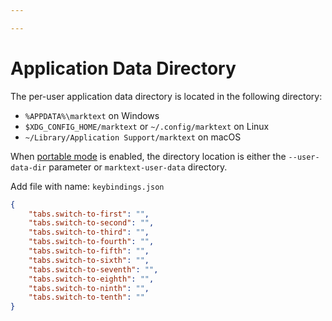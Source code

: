 ```yaml
---

---
```


# Application Data Directory

The per-user application data directory is located in the following directory:

- `%APPDATA%\marktext` on Windows
- `$XDG_CONFIG_HOME/marktext` or `~/.config/marktext` on Linux
- `~/Library/Application Support/marktext` on macOS

When [portable mode](https://github.com/marktext/marktext/blob/develop/docs/PORTABLE.md) is enabled, the directory location is either the `--user-data-dir` parameter or `marktext-user-data` directory.



Add file with name: `keybindings.json`

```json
{
    "tabs.switch-to-first": "",
    "tabs.switch-to-second": "",
    "tabs.switch-to-third": "",
    "tabs.switch-to-fourth": "",
    "tabs.switch-to-fifth": "",
    "tabs.switch-to-sixth": "",
    "tabs.switch-to-seventh": "",
    "tabs.switch-to-eighth": "",
    "tabs.switch-to-ninth": "",
    "tabs.switch-to-tenth": ""
}
```
